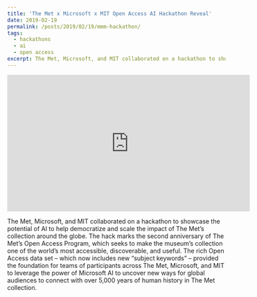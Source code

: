 ```yaml
---
title: 'The Met x Microsoft x MIT Open Access AI Hackathon Reveal'
date: 2019-02-19
permalink: /posts/2019/02/19/mmm-hackathon/
tags:
  - hackathons
  - ai
  - open access
excerpt: The Met, Microsoft, and MIT collaborated on a hackathon to showcase the potential of AI to help democratize and scale the impact of The Met’s collection around the globe.
---
```


<iframe width="560" height="315" src="https://www.youtube.com/embed/8tZunqPOdAE?si=M0HW4dYnWakpV9bX" title="YouTube video player" frameborder="0" allow="accelerometer; autoplay; clipboard-write; encrypted-media; gyroscope; picture-in-picture; web-share" referrerpolicy="strict-origin-when-cross-origin" allowfullscreen></iframe>

The Met, Microsoft, and MIT collaborated on a hackathon to showcase the potential of AI to help democratize and scale the impact of The Met’s collection around the globe. The hack marks the second anniversary of The Met’s Open Access Program, which seeks to make the museum’s collection one of the world’s most accessible, discoverable, and useful. The rich Open Access data set – which now includes new “subject keywords” – provided the foundation for teams of participants across The Met, Microsoft, and MIT to leverage the power of Microsoft AI to uncover new ways for global audiences to connect with over 5,000 years of human history in The Met collection.